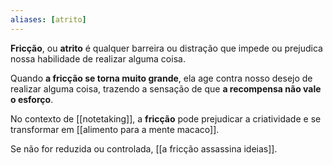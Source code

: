 ```yaml
---
aliases: [atrito]
---
```


**Fricção**, ou **atrito** é qualquer barreira ou distração que impede ou prejudica nossa habilidade de realizar alguma coisa.

Quando **a fricção se torna muito grande**, ela age contra nosso desejo de realizar alguma coisa, trazendo a sensação de que **a recompensa não vale o esforço**.

No contexto de [[notetaking]], a **fricção** pode prejudicar a criatividade e se transformar em [[alimento para a mente macaco]]. 

Se não for reduzida ou controlada, [[a fricção assassina ideias]].